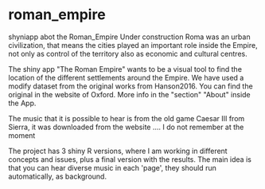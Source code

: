 # roman_empire
 shyniapp abot the Roman_Empire
 Under construction
 Roma was an urban civilization, that means the cities played an important role inside the Empire, not only as control of the territory also as economic and cultural centres.

 The shiny app "The Roman Empire" wants to be a visual tool to find  the location of the different settlements around the Empire.
 We have used  a modify dataset from the original works from Hanson2016. You can find the original in the website of Oxford. More info in the "section" "About" inside the App.

 The music that it is possible to hear is from the old game Caesar III from Sierra, it was downloaded from the website .... I do not remember at the moment

 The project has 3 shiny R versions, where I am working in different concepts and issues, plus a final version with the results.
  The main idea is that you can hear diverse music in each 'page', they should run automatically, as background.
